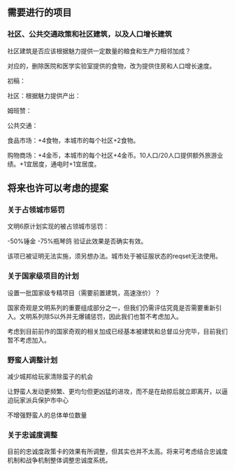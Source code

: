 ## 需要进行的项目

### 社区、公共交通政策和社区建筑，以及人口增长建筑

社区建筑是否应该根据魅力提供一定数量的粮食和生产力相邻加成？

对应的，删除医院和医学实验室提供的食物，改为提供住房和人口增长速度。

初稿：

社区：根据魅力提供产出：

姆班赞：

公共交通：

食品市场：+4食物，本城市的每个社区+2食物。

购物商场：+4金币，本城市的每个社区+4金币。10人口/20人口提供额外旅游业绩。+1宜居度，通电时+1宜居度。

## 将来也许可以考虑的提案

### 关于占领城市惩罚

文明6原计划实现的被占领城市惩罚：

-50%锤金 -75%瓶琴鸽 验证此效果是否确实有效。

该项已被证明无法实施，须另想办法。城市处于被征服状态的reqset无法使用。

### 关于国家级项目的计划

设置一批国家级专精项目（需要前置建筑，高速涨价）？

国家奇观是文明系列的重要组成部分之一，但我们仍需评估究竟是否需要重新引入。文明系列除5以外并无爆铺惩罚，因此我们也暂不考虑加入。

考虑到目前前作的国家奇观的相关加成已经基本被建筑和总督瓜分完毕，目前我们暂不考虑加入。

### 野蛮人调整计划

减少城邦给玩家清除蛮子的机会

让野蛮人发动更频繁、更均匀但更凶猛的进攻，而不是在劫掠后就立即离开，以逼迫玩家派兵保护市中心

不增强野蛮人的总体单位数量

### 关于忠诚度调整

目前的忠诚度政策卡的效果有所调整，但其实也并不太高。将来可考虑结合忠诚度机制和战争机制整体调整忠诚度系统。